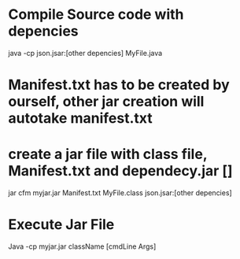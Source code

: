# Compile Source code with depencies
java -cp json.jsar:[other depencies] MyFile.java
# Manifest.txt has to be created by ourself, other jar creation will autotake manifest.txt
# create a jar file with class file, Manifest.txt and dependecy.jar []
jar cfm myjar.jar Manifest.txt MyFile.class json.jsar:[other depencies]
# Execute Jar File
Java -cp myjar.jar className [cmdLine Args]
